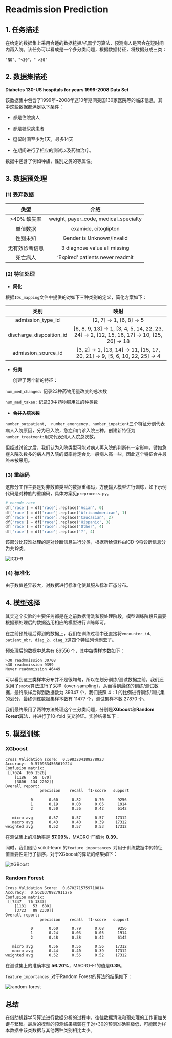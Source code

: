 # Readmission Prediction

## 1. 任务描述

在给定的数据集上采用合适的数据挖掘/机器学习算法，预测病人是否会在短时间内再入院。该任务可以看成是一个多分类问题，根据数据特征，将数据分成三类：

`"NO"、"<30"、" >30"`

## 2. 数据集描述

**Diabetes 130-US hospitals for years 1999-2008 Data Set**

该数据集中包含了1999年~2008年这10年期间美国130家医院等的临床信息，其中这些数据都满足以下条件：

- 都是住院病人

- 都是糖尿病患者

- 逗留时间至少为1天，最多14天

- 在期间进行了相应的测试以及药物治疗。

数据中包含了例如种族，性别之类的等属性。

## 3. 数据预处理

### **(1) 丢弃数据**

| 类型       | 介绍                                    |
|:--------:|:-------------------------------------:|
| >40% 缺失率 | weight, payer_code, medical_specialty |
| 单值数据     | examide, citoglipton                  |
| 性别未知     | Gender is Unknown/Invalid             |
| 无有效诊断信息  | 3 diagnose value all missing          |
| 死亡病人     | ‘Expired’ patients never readmit      |

### **(2) 特征处理**

- **简化**

根据`IDs_mapping`文件中提供的对如下三种类别的定义，简化方案如下：

| 类别                         | 映射                                                                                                 |
|:--------------------------:|:--------------------------------------------------------------------------------------------------:|
| admission\_type\_id        | \[2, 7\] →  1, \[6, 8\] → 5                                                                        |
| discharge\_disposition\_id | \[6, 8, 9, 13\] →  1, \[3, 4, 5, 14, 22, 23, 24\] →  2, \[12, 15, 16, 17\] →  10, \[25, 26\] →  18 |
| admission\_source\_id      | \[3, 2\] →  1, \[13, 14\] →  11, \[15, 17, 20, 21\] →  9, \[5, 6, 10, 22, 25\] →  4                |

- **归类**

  创建了两个新的特征：

`num_med_changed:` 记录23种药物用量改变的总次数

`num_med_taken:` 记录23中药物服用过的种类数

- **~~合并入院次数~~**

`number_outpatient,  number_emergency, number_inpatient`三个特征分别代表病人入院原因，分为已入院，急症和门诊入院三种。创建新特征为`number_treatment:`用来代表别人入院总次数。

但经过讨论之后，我们认为入院类型可能对病人再入院的判断有一定影响，譬如急症入院次数多的病人再入院的概率肯定会比一般病人高一些，因此这个特征合并最终未被采用。

### **(3) 重编码**

这部分工作主要是对非数值类型的数据重编码，方便输入模型进行训练，如下示例代码是对种族的重编码，具体方案见`preprocess.py`。

```python
# encode race
df['race'] = df['race'].replace('Asian', 0)
df['race'] = df['race'].replace('AfricanAmerican', 1)
df['race'] = df['race'].replace('Caucasian', 2)
df['race'] = df['race'].replace('Hispanic', 3)
df['race'] = df['race'].replace('Other', 4)
df['race'] = df['race'].replace('?', 4)
```

该部分比较难处理的是对诊断信息进行分类，根据所给资料由ICD-9将诊断信息分为共19类。

![ICD-9](../images/ICD-9.png)

### (4) 标准化

由于数值差异较大，对数据进行标准化使其服从标准正态分布。

## 4. 模型选择

其实这个实验的主要任务都是在之前数据清洗和预处理阶段，模型训练阶段只需要根据预处理后的数据选用相应的模型进行训练即可。

在之前预处理后得到的数据上，我们在训练过程中还直接将`encounter_id`、`patient_nbr`、`diag_2`、`diag_3`这四个特征列也删去了。

预处理后的数据中总共有 86556 个，其中每类样本数如下：

```undefined
>30 readmmission 30708
<30 readmmission 9399
Never readmmission 46449
```

可以看到这三类样本分布并不是很均匀，所以在划分训练/测试数据之前，我们还采用了`smote`算法进行了采样（over-sampling），从而得到最终的训练/测试数据，最终采样后得到数据数为 39347 个，我们按照 $4 : 1$ 的比例进行训练/测试集的划分，最终训练数据集样本数有 11477 个，测试集样本数 27870 个。

我们最终采用了两种方法处理这个三分类问题，分别是**XGboost**和**Random Forest**算法，并进行了10-fold 交叉验证。实验结果如下：

## 5. 模型训练

### XGboost

```shell
Cross Validation score:  0.5983204189278923
Accuracy:  0.5709334565619224
Confusion matrix: 
 [[7624  106 1526]
 	[1186   58  670]
 	[3806  134 2202]]
Overall report: 
               precision    recall  f1-score   support

           0       0.60      0.82      0.70      9256
           1       0.19      0.03      0.05      1914
           2       0.50      0.36      0.42      6142

   micro avg       0.57      0.57      0.57     17312
   macro avg       0.43      0.40      0.39     17312
weighted avg       0.52      0.57      0.53     17312
```

在测试集上的准确率是 **57.09%**，MACRO-F1值为 **0.39**。

同时，我们借助 scikit-learn 的`feature_importances_`对用于训练数据中的特征值重要性进行了排序，对于XGboost的算法的结果如下：

![XGBoost](../images/XGBoost.jpg)

### Random Forest

```shell
Cross Validation Score:  0.6702715759718814
Accuracy:  0.5620378927911276
Confusion matrix: 
 [[7347   76 1833]
 	[1181   53  680]
 	[3723   89 2330]]
Overall report: 
               precision    recall  f1-score   support

           0       0.60      0.79      0.68      9256
           1       0.24      0.03      0.05      1914
           2       0.48      0.38      0.42      6142

   micro avg       0.56      0.56      0.56     17312
   macro avg       0.44      0.40      0.39     17312
weighted avg       0.52      0.56      0.52     17312
```

在测试集上的准确率是 **56.20%**，MACRO-F1的值是**0.39**。

`feature_importances_`对于Random Forest的算法的结果如下：

![random-forest](../images/random-forest.jpg)

## 总结

在借助机器学习算法进行数据分析的过程中，往往数据清洗和预处理的工作更加关键与繁琐。最后的模型的预测结果瓶颈在于对<30的预测准确率极低，可能因为样本数据中该类数据与其他两种类别相比太少。
